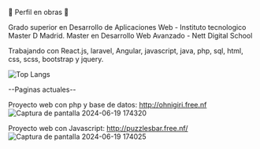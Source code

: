 🚧 Perfil en obras 🚧

Grado superior en Desarrollo de Aplicaciones Web - Instituto tecnologico Master D Madrid.
Master en Desarrollo Web Avanzado - Nett Digital School

Trabajando con React.js, laravel, Angular, javascript, java, php, sql, html, css, scss, bootstrap y jquery.

![Top Langs](https://github-readme-stats.vercel.app/api/top-langs/?username=SkynoDore&layout=compact)

--Paginas actuales--

Proyecto web con php y base de datos: 
http://ohnigiri.free.nf 
![Captura de pantalla 2024-06-19 174320](https://github.com/SkynoDore/SkynoDore/assets/40807192/146f4589-0b09-48f4-8374-520f7a933499)



Proyecto web con Javascript: 
http://puzzlesbar.free.nf/
![Captura de pantalla 2024-06-19 174025](https://github.com/SkynoDore/SkynoDore/assets/40807192/e738de2d-a34c-447f-9ef4-5d68177c3928)

